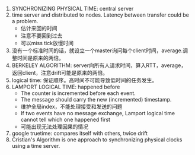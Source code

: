 

1. SYNCHRONIZING PHYSICAL TIME: central server
1. time server and distributed to nodes. Latency between transfer could be a problem.
    - 估计来回的时间
    - 注意不要回到过去
    - 可以miss tick放慢时间
2. 没有一个标准时间的话，就设立一个master询问每个client时间，average.调整时间是原来的两倍。
3. BERKELEY ALGORITHM: server向所有人请求时间，算入RTT，average，返回client，注意drift可能是原来的两倍。
3. logical time: 保证顺序。高时间不可能导致低时间的任务发生。
4. LAMPORT LOGICAL TIME: happened before
    - The counter is incremented before each event.
    - The message should carry the new (incremented) timestamp.
    - 维护全局index，不能处理接受和发送的问题
    - If two events have no message exchange, Lamport logical time cannot tell which one happened first
    - 可能出现无法处理因果的情况
5. google truetime: compares itself with others, twice drift
6. Cristian's Algorithm is one approach to synchronizing physical clocks using a time server.